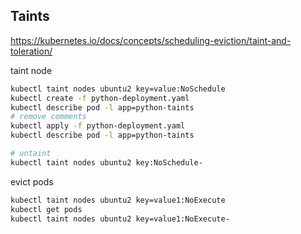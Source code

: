 ## Taints

https://kubernetes.io/docs/concepts/scheduling-eviction/taint-and-toleration/

taint node

```sh
kubectl taint nodes ubuntu2 key=value:NoSchedule
kubectl create -f python-deployment.yaml
kubectl describe pod -l app=python-taints
# remove comments
kubectl apply -f python-deployment.yaml
kubectl describe pod -l app=python-taints

# untaint
kubectl taint nodes ubuntu2 key:NoSchedule-
```

evict pods
```sh
kubectl taint nodes ubuntu2 key=value1:NoExecute
kubectl get pods
kubectl taint nodes ubuntu2 key=value1:NoExecute-

```